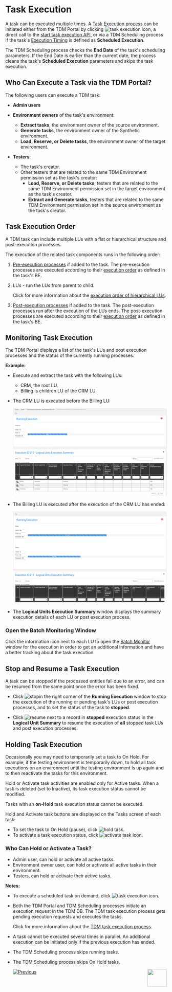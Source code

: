 # Task Execution

A task can be executed multiple times. A [Task Execution process](/articles/TDM/tdm_architecture/03_task_execution_processes.md) can be initiated either from the TDM Portal by clicking ![task execution icon](images/execute_task_icon.png), a direct call to the [start task execution API](/articles/TDM/tdm_gui/TDM_Task_Execution_Flows_APIs/04_execute_task_API.md), or via a TDM Scheduling process if the task's [Execution Timing](22_task_execution_timing_tab.md) is defined as **Scheduled Execution**.

The TDM Scheduling process checks the **End Date** of the task's scheduling parameters. If the End Date is earlier than the current date, the process cleans the task's **Scheduled Execution** parameters and skips the task execution. 

## Who Can Execute a Task via the TDM Portal?

The following users can execute a TDM task:

- **Admin users**
- **Environment owners** of the task's environment:
  - **Extract tasks**, the environment owner of the source environment.
  - **Generate tasks**, the environment owner of the Synthetic environment.
  - **Load, Reserve, or Delete tasks**, the environment owner of the target environment.

- **Testers**:
  - The task's creator.
  - Other testers that are related to the same TDM Environment permission set as the task's creator:
    - **Load, Reserve, or Delete tasks**, testers that are related to the same TDM Environment permission set in the target environment as the task's creator.
    - **Extract and Generate tasks**, testers that are related to the same TDM Environment permission set in the source environment as the task's creator. 

## Task Execution Order

A TDM task can include multiple LUs with a flat or hierarchical structure and post-execution processes.

The execution of the related task components runs in the following order:

1. [Pre-execution processes](21_task_pre_and_post_execution_processes.md) if added to the task. The pre-execution processes are executed according to their [execution order](04_tdm_gui_business_entity_window.md#pre-and-post-execution-processes-tabs) as defined in the task's BE. 

2. LUs - run the LUs from parent to child.  

   Click for more information about the [execution order of hierarchical LUs](/articles/TDM/tdm_overview/03_business_entity_overview.md#task-execution-of-hierarchical-business-entities).

3. [Post-execution processes](21_task_pre_and_post_execution_processes.md) if added to the task. The post-execution processes run after the execution of the LUs ends. The post-execution processes are executed according to their [execution order](04_tdm_gui_business_entity_window.md#pre-and-post-execution-processes-tabs) as defined in the task's BE. 

## Monitoring Task Execution

The TDM Portal displays a list of the task's LUs and post execution processes and the status of the currently running processes.


**Example:**

- Execute and extract the task with the following LUs:
  - CRM, the root LU.
  - Billing is children LU of the CRM LU.

- The CRM LU is executed before the Billing LU:

  ![monitor execution](images/extract_task_execution_monitor.png)

- The Billing LU is executed after the execution of the CRM LU has ended:

  ![monitor execution](images/extract_task_execution_monitor_2.png)

- The **Logical Units Execution Summary** window displays the summary execution details of each LU or post execution process.



###  Open the Batch Monitoring Window

Click the information icon next to each LU to open the [Batch Monitor](/articles/20_jobs_and_batch_services/18_batch_monitor.md) window for the execution in order to get an additional information and have a better tracking about the task execution. 

## Stop and Resume a Task Execution

A task can be stopped if the processed entities fail due to an error, and can be resumed from the same point once the error has been fixed.  

- Click ![stop](images/stop_execution_icon.png)in the right corner of the **Running Execution** window to stop the execution of the running or pending task's LUs or post execution processes, and to set the status of the task to **stopped**.

- Click ![resume](images/resume_execution_icon.png) next to a record in **stopped** execution status in the **Logical Unit Summary** to resume the execution of **all** stopped task LUs and post execution processes:

  

## Holding Task Execution

Occasionally you may need to temporarily set a task to On Hold. For example, if the testing environment is temporarily down, to hold all task executions on an environment until the testing environment is up again and to then reactivate the tasks for this environment.

Hold or Activate task activities are enabled only for Active tasks. When a task is deleted (set to Inactive), its task execution status cannot be modified.

Tasks with an **on-Hold** task execution status cannot be executed.  

Hold and Activate task buttons are displayed on the Tasks screen of each task:

- To set the task to On Hold (pause), click ![hold task](images/hold_task_icon.png).
- To activate a task execution status, click ![activate task icon](images/activate_onhold_task_icon.png).

### Who Can Hold or Activate a Task?

- Admin user, can hold or activate all active tasks.
- Environment owner user, can hold or activate all active tasks in their environment.
- Testers, can hold or activate their active tasks.



**Notes:**

- To execute a scheduled task on demand, click ![task execution icon](images/execute_task_icon.png). 

- Both the TDM Portal and TDM Scheduling processes initiate an execution request in the TDM DB. The TDM task execution process gets pending execution requests and executes the tasks.

  Click for more information about the [TDM task execution process](/articles/TDM/tdm_architecture/03_task_execution_processes.md).

- A task cannot be executed several times in parallel. An additional execution can be initiated only if the previous execution has ended.

- The TDM Scheduling process skips running tasks.

- The TDM Scheduling process skips On Hold tasks.



  [![Previous](/articles/images/Previous.png)](25_task_tdmdb_tables.md)[<img align="right" width="60" height="54" src="/articles/images/Next.png">](27_task_execution_history.md)

